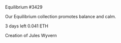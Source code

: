   Equilibrium #3429

  Our Equilibrium collection promotes balance and calm.

  3 days left
  0.041 ETH
  
  Creation of Jules Wyvern

